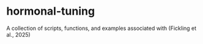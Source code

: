 # hormonal-tuning
A collection of scripts, functions, and examples associated with (Fickling et al., 2025)
